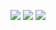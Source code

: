 ![](https://imgur.com/mRIBjun.png)
![](https://imgur.com/Yw17i6P.png)
![](https://imgur.com/FVZcC8a.png)
